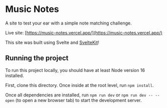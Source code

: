 # Music Notes

A site to test your ear with a simple note matching challenge.

Live site: [https://music-notes.vercel.app/](https://music-notes.vercel.app/)

This site was built using Svelte and [SvelteKit](https://github.com/sveltejs/kit/tree/master/packages/create-svelte)!

## Running the project

To run this project locally, you should have at least Node version 16 installed.

First, clone this directory. Once inside at the root level, run `npm install`.

Once all dependencies are installed, run `npm run dev` or `npm run dev -- --open` (to open a new browser tab) to start the development server.